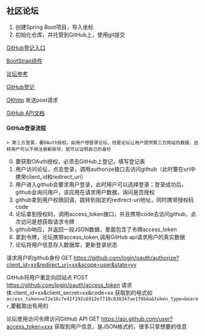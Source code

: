 ## 社区论坛

1. 创建Spring Boot项目，导入坐标
2. 初始化仓库，并托管到GitHub上，使用git提交

[GitHub登记入口](https://github.com/settings/applications/1184288)

[BootStrap组件](https://v3.bootcss.com/components/#navbar)

[论坛参考](https://elasticsearch.cn/)

[GitHub登记](https://github.com/settings/developers)

[OKhttp](https://square.github.io/okhttp/)  发送post请求

[GitHub API文档](https://developer.github.com/apps/building-oauth-apps/authorizing-oauth-apps/)


#### GitHub登录流程
    > 第三方登录，要OAuth授权。如用户想登录论坛，但是论坛让用户提供第三方网站的数据，这样用户可以不用注册新账号，就可以证明自己的身份
0. 要获取OAuth授权，必须去GitHub上登记，填写登记表
1. 用户访问论坛，点击登录，调用authorize接口去访问github（此时要在url中携带client_id和redirect_uri）
2. 用户进入github会要求用户登录，此时用户可以选择登录；登录成功后，github会询问用户，该应用在请求用户数据，询问是否授权
3. github拿到用户权限回调，跳转到指定的redirect-uri地址，同时携带授权码code
4. 论坛拿到授权码，调用access_token接口，并且携带code去访问github，此次访问是想获取请求令牌
5. github响应，并返回一段JSON数据，里面包含了令牌access_token
6. 拿到令牌，论坛携带access_token,调用GitHub api请求用户的真实数据
7. 论坛将用户信息存入数据库，更新登录状态

请求用户的github身份
GET https://github.com/login/oauth/authorize?client_id=xx&redirect_uri=xx&scope=user&state=yy

GitHub将用户重定向回站点
POST https://github.com/login/oauth/access_token    请求体:client_id=xx&client_secret=xx&code=xx
获取到的格式如`access_token=e72e16c7e42f292c6912e7710c838347ae178b4a&token_type=bearer`,要截取出有用的

论坛使用访问令牌访问GitHub API
GET https://api.github.com/user?access_token=xxx
获取到用户信息，是JSON格式的，很多只拿想要的信息
